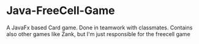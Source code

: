 # Java-FreeCell-Game
A JavaFx based Card game. Done in teamwork with classmates. 
Contains also other games like Zank, but I'm just responsible for the freecell game
